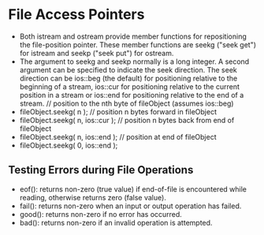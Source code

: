 # File Access Pointers

- Both istream and ostream provide member functions for repositioning the file-position pointer. These member functions are seekg ("seek get") for istream and seekp ("seek put") for ostream.
- The argument to seekg and seekp normally is a long integer. A second argument can be specified to indicate the seek direction. The seek direction can be ios::beg (the default) for positioning relative to the beginning of a stream, ios::cur for positioning relative to the current position in a stream or ios::end for positioning relative to the end of a stream.
  // position to the nth byte of fileObject (assumes ios::beg)
- fileObject.seekg( n );
  // position n bytes forward in fileObject
- fileObject.seekg( n, ios::cur );
  // position n bytes back from end of fileObject
- fileObject.seekg( n, ios::end );
  // position at end of fileObject
- fileObject.seekg( 0, ios::end );

## Testing Errors during File Operations

- eof(): returns non-zero (true value) if end-of-file is encountered while reading, otherwise returns zero (false value).
- fail(): returns non-zero when an input or output operation has failed.
- good(): returns non-zero if no error has occurred.
- bad(): returns non-zero if an invalid operation is attempted.
